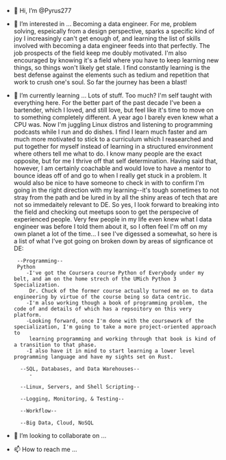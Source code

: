 - 👋 Hi, I’m @Pyrus277
- 👀 I’m interested in ...
       Becoming a data engineer. 
       For me, problem solving, espeically from a design perspective, sparks a specific kind of joy I increasingly can't get enough of, 
       and learning the list of skills involved with becoming a data engineer feeds into that perfectly. The job prospects of the field 
       keep me doubly motivated. I'm also encouraged by knowing it's a field where you have to keep learning new things, so things won't
       likely get stale. I find constantly learning is the best defense against the elements such as tedium and repetition that work to 
       crush one's soul. So far the journey has been a blast!
       
- 🌱 I’m currently learning ...
       Lots of stuff. Too much? I'm self taught with everything here. For the better part of the past decade I've been a bartender, 
       which I loved, and still love, but feel like it's time to move on to something completely different. A year ago I barely even knew 
       what a CPU was. Now I'm juggling Linux distros and listening to programming podcasts while I run and do dishes. 
       I find I learn much faster and am much more motivated to stick to a curriculum which I reasearched and put together for myself 
       instead of learning in a structured environment where others tell me what to do. I know many people are the exact opposite, but for 
       me I thrive off that self determination. Having said that, however, I am certainly coachable and would love to have a mentor to bounce 
       ideas off of and go to when I really get stuck in a problem. It would also be nice to have someone to check in with to confirm I'm 
       going in the right direction with my learning--it's tough sometimes to not stray from the path and be lured in by all the shiny areas 
       of tech that are not so immedaitely relevant to DE. So yes, I look forward to breaking into the field and checking out meetups soon 
       to get the perspecive of experienced people. Very few people in my life even knew what I data engineer was before I told them about 
       it, so I often feel I'm off on my own planet a lot of the time... I see I've digessed a somewhat, so here is a list of what I've got 
       going on broken down by areas of signficance ot DE:  
       
       --Programming-- 
       Python
          -I've got the Coursera course Python of Everybody under my belt, and am on the home strech of the UMich Python 3 Specialization.
           Dr. Chuck of the former course actually turned me on to data engineering by virtue of the course being so data centric. 
          -I'm also working though a book of programming problem, the code of and details of which has a repsoitory on this very platform.
          -Looking forward, once I'm done with the coursework of the specialization, I'm going to take a more project-oriented approach to 
           learning programming and working through that book is kind of a transition to that phase.
          -I also have it in mind to start learning a lower level programming language and have my sights set on Rust. 
          
        --SQL, Databases, and Data Warehouses--
           -
        
        --Linux, Servers, and Shell Scripting--
        
        --Logging, Monitoring, & Testing--
        
        --Workflow--
        
        --Big Data, Cloud, NoSQL
        
        
        
        


- 💞️ I’m looking to collaborate on ...
- 📫 How to reach me ...

<!---
Pyrus277/Pyrus277 is a ✨ special ✨ repository because its `README.md` (this file) appears on your GitHub profile.
You can click the Preview link to take a look at your changes.
--->
